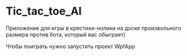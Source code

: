 # Tic_tac_toe_AI

Приложение для игры в крестики-нолики на доске произвольного размера против бота, который вас обыграет)

Чтобы поиграть нужно запустить проект WpfApp
